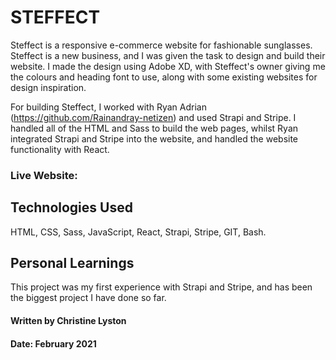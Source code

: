 # STEFFECT

Steffect is a responsive e-commerce website for fashionable sunglasses. Steffect is a new business, and I was given the task to design and build their website. I made the design using Adobe XD, with Steffect's owner giving me the colours and heading font to use, along with some existing websites for design inspiration. 

For building Steffect, I worked with Ryan Adrian (https://github.com/Rainandray-netizen) and used Strapi and Stripe. I handled all of the HTML and Sass to build the web pages, whilst Ryan integrated Strapi and Stripe into the website, and handled the website functionality with React.

### Live Website: 


## Technologies Used

HTML, CSS, Sass, JavaScript, React, Strapi, Stripe, GIT, Bash.

## Personal Learnings

This project was my first experience with Strapi and Stripe, and has been the biggest project I have done so far.

#### Written by Christine Lyston
#### Date: February 2021
